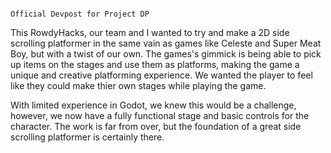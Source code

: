                                                                                             Official Devpost for Project DP
This RowdyHacks, our team and I wanted to try and make a 2D side scrolling platformer in the same vain as games like Celeste and Super Meat Boy, but with a twist of our own. 
The games's gimmick is being able to pick up items on the stages and use them as platforms, making the game a unique and creative platforming experience. We wanted the player to feel like they could make thier
own stages while playing the game. 

With limited experience in Godot, we knew this would be a challenge, however, we now have a fully functional stage and basic controls for the character. The work is far from over, but the foundation of a 
great side scrolling platformer is certainly there. 
